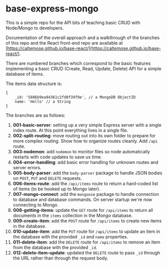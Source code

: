 # base-express-mongo

This is a simple repo for the API bits of teaching basic CRUD with Node/Mongo to developers.

Documentation of the overall approach and a walkthrough of the branches of this repo and the React front-end repo are available at [https://caltemose.github.io/base-react/](https://caltemose.github.io/base-react/).

There are numbered branches which correspond to the basic features implementing a basic CRUD (Create, Read, Update, Delete) API for a simple database of items.

The items data structure is:

```
{
    _id: '5886b9ea94361c2fd8f39f9e', // a MongoDB ObjectID
    name: 'Hello' // a String
}
```

The branches are as follows:

1. **001-basic-server**: setting up a very simple Express server with a single index route. At this point everything lives in a single file.
2. **002-split-routing**: move routing out into its own folder to prepare for more complex routing. Show how to organize routes cleanly. Add `/api` route.
3. **003-nodemon**: add `nodemon` to monitor files so node automatically restarts with code updates to save us time.
4. **004-error-handling**: add basic error handling for unknown routes and server errors.
5. **005-body-parser**: add the `body-parser` package to handle JSON bodies on `POST`, `PUT` and `DELETE` requests.
6. **006-items-route**: add the `/api/items` route to return a hard-coded list of items (to be hooked up to Mongo later).
7. **007-mongo-connect**: add the `mongoose` package to handle connection to database and database commands. On server startup we're now connecting to Mongo.
8. **008-getting-items**: update the `GET` route for `/api/items` to return all documents in the `items` collection in the Mongo database.
9. **009-create-item**: add the `POST` route for `/api/items` to create new items in the database.
10. **010-update-item**: add the `PUT` route for `/api/items` to update an item in the database with the provided `_id` and `name` properties.
11. **011-delete-item**: add the `DELETE` route for `/api/items` to remove an item from the database with the provided `_id`.
12. **012-delete-item-update**: updated the `DELETE` route to pass `_id` through the URL rather than through the request body.
